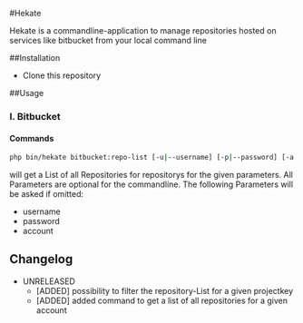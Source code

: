 #Hekate

Hekate is a commandline-application to manage repositories hosted on services like bitbucket from your local command line

##Installation

* Clone this repository

##Usage

### I. Bitbucket
#### Commands

```bash
php bin/hekate bitbucket:repo-list [-u|--username] [-p|--password] [-a|--account] [-k|--projectkey]
```
will get a List of all Repositories for repositorys for the given parameters.
All Parameters are optional for the commandline. 
The following Parameters will be asked if omitted:

* username
* password
* account

Changelog
---------
- UNRELEASED
    - [ADDED] possibility to filter the repository-List for a given projectkey
    - [ADDED] added command to get a list of all repositories for a given account